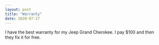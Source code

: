 ```yaml
---
layout: post
title: "Warranty"
date: 2020-07-17
---
```


I have the best warranty for my Jeep Grand Cherokee. I pay $100 and then they fix it for free.
